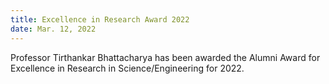 ```yaml
---
title: Excellence in Research Award 2022
date: Mar. 12, 2022
---
```


Professor Tirthankar Bhattacharya has been awarded the Alumni Award for Excellence in Research in Science/Engineering for 2022. 
